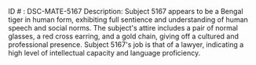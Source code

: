 ID # : DSC-MATE-5167
Description: Subject 5167 appears to be a Bengal tiger in human form, exhibiting full sentience and understanding of human speech and social norms. The subject's attire includes a pair of normal glasses, a red cross earring, and a gold chain, giving off a cultured and professional presence. Subject 5167's job is that of a lawyer, indicating a high level of intellectual capacity and language proficiency.